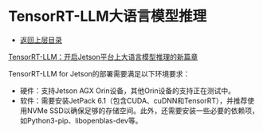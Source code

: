 # TensorRT-LLM大语言模型推理

* [返回上层目录](../nvidia-jetson.md)



[TensorRT-LLM：开启Jetson平台上大语言模型推理的新篇章](https://mp.weixin.qq.com/s/FGg1s__LORE6SOzI_VsJYw)

TensorRT-LLM for Jetson的部署需要满足以下环境要求：

- 硬件：支持Jetson AGX Orin设备，其他Orin设备的支持正在测试中。
- 软件：需要安装JetPack 6.1（包含CUDA、cuDNN和TensorRT），并推荐使用NVMe SSD以确保足够的存储空间。此外，还需要安装一些必要的依赖项，如Python3-pip、libopenblas-dev等。

